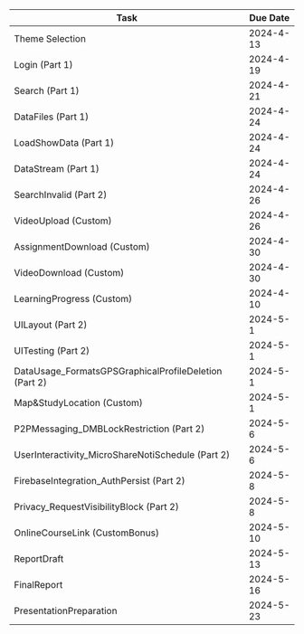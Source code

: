| Task | Due Date |
| ---- | -------- |
| Theme Selection | 2024-4-13 |
| Login (Part 1) | 2024-4-19 |
| Search (Part 1) | 2024-4-21 |
| DataFiles (Part 1) | 2024-4-24 |
| LoadShowData (Part 1) | 2024-4-24 |
| DataStream (Part 1) | 2024-4-24 |
| SearchInvalid (Part 2) | 2024-4-26 |
| VideoUpload (Custom) | 2024-4-26 |
| AssignmentDownload (Custom) | 2024-4-30 |
| VideoDownload (Custom) | 2024-4-30 |
| LearningProgress (Custom) | 2024-4-10 |
| UILayout (Part 2) | 2024-5-1 |
| UITesting (Part 2) | 2024-5-1 |
| DataUsage_FormatsGPSGraphicalProfileDeletion (Part 2) | 2024-5-1 |
| Map&StudyLocation (Custom) | 2024-5-1 |
| P2PMessaging_DMBLockRestriction (Part 2) | 2024-5-6 |
| UserInteractivity_MicroShareNotiSchedule (Part 2) | 2024-5-6 |
| FirebaseIntegration_AuthPersist (Part 2) | 2024-5-8 |
| Privacy_RequestVisibilityBlock (Part 2) | 2024-5-8 |
| OnlineCourseLink (CustomBonus) | 2024-5-10 |
| ReportDraft | 2024-5-13 |
| FinalReport | 2024-5-16 |
| PresentationPreparation | 2024-5-23 |